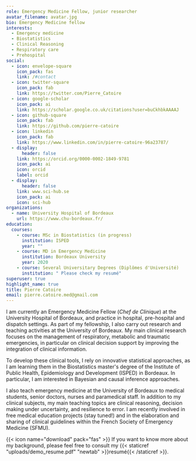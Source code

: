 ```yaml
---
role: Emergency Medicine Fellow, junior researcher
avatar_filename: avatar.jpg
bio: Emergency Medicine fellow
interests:
  - Emergency medicine
  - Biostatistics
  - Clinical Reasoning
  - Respiratory care
  - Prehospital
social:
  - icon: envelope-square
    icon_pack: fas
    link: /#contact
  - icon: twitter-square
    icon_pack: fab
    link: https://twitter.com/Pierre_Catoire
  - icon: google-scholar
    icon_pack: ai
    link: https://scholar.google.co.uk/citations?user=buCkhbkAAAAJ
  - icon: github-square
    icon_pack: fab
    link: https://github.com/pierre-catoire
  - icon: linkedin
    icon_pack: fab
    link: https://www.linkedin.com/in/pierre-catoire-96a23787/
  - display:
      header: false
    link: https://orcid.org/0000-0002-1849-9781
    icon_pack: ai
    icon: orcid
    label: orcid
  - display:
      header: false
    link: www.sci-hub.se
    icon_pack: ai
    icon: sci-hub
organizations:
  - name: University Hospital of Bordeaux
    url: https://www.chu-bordeaux.fr/
education:
  courses:
    - course: MSc in Biostatistics (in progress)
      institution: ISPED
      year: ""
    - course: MD in Emergency Medicine
      institution: Bordeaux University
      year: 2020
    - course: Several Universitary Degrees (Diplômes d'Université)
      institution: " Please check my resumé"
superuser: true
highlight_name: true
title: Pierre Catoire
email: pierre.catoire.med@gmail.com
---
```

I am currently an Emergency Medicine Fellow (*Chef de Clinique*) at the University Hospital of Bordeaux, and practice in hospital, pre-hospital and dispatch settings.  As part of my fellowship, I also carry out research and teaching activities at the University of Bordeaux.
My main clinical research focuses on the management of respiratory, metabolic and traumatic emergencies, in particular on clinical decision support by improving the integration of clinical information.

To develop these clinical tools, I rely on innovative statistical approaches, as I am learning them in the Biostatistics master's degree of the Institute of Public Health, Epidemiology and Development (ISPED) in Bordeaux. In particular, I am interested in Bayesian and causal inference approaches.

I also teach emergency medicine at the University of Bordeaux to medical students, senior doctors, nurses and paramedical staff. In addition to my clinical subjects, my main teaching topics are clinical reasoning, decision making under uncertainty, and resilience to error. I am recently involved in free medical education projects (stay tuned!) and in the elaboration and sharing of clinical guidelines within the French Society of Emergency Medicine (SFMU). 

{{< icon name="download" pack="fas" >}} If you want to know more about my background, please feel free to consult my {{< staticref "uploads/demo_resume.pdf" "newtab" >}}resumé{{< /staticref >}}.